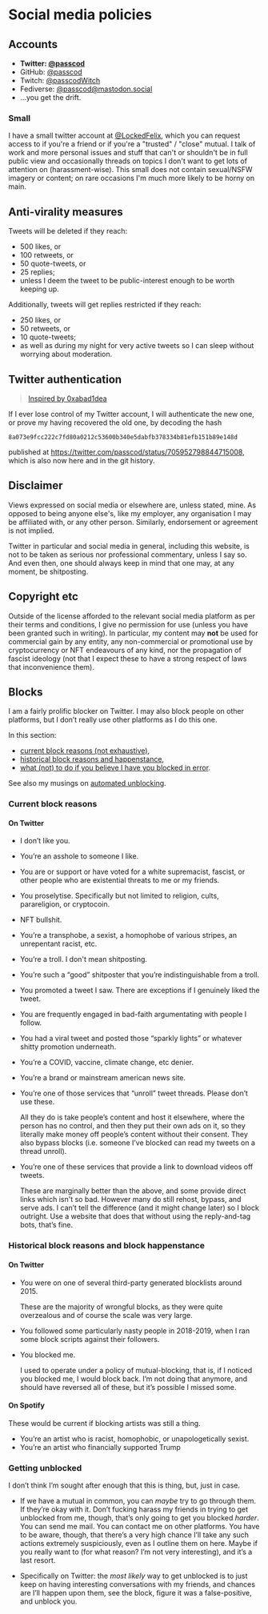 # Social media policies

## Accounts

- **Twitter: [@passcod](https://twitter.com/passcod)**
- GitHub: [@passcod](https://github.com/passcod)
- Twitch: [@passcodWitch](https://www.twitch.tv/passcodWitch)
- Fediverse: [@passcod@mastodon.social](https://mastodon.social/@passcod)
- ...you get the drift.

### Small

I have a small twitter account at [@LockedFelix](https://twitter.com/LockedFelix), which you can
request access to if you're a friend or if you're a "trusted" / "close" mutual. I talk of work and
more personal issues and stuff that can't or shouldn't be in full public view and occasionally
threads on topics I don't want to get lots of attention on (harassment-wise). This small does not
contain sexual/NSFW imagery or content; on rare occasions I'm much more likely to be horny on main.

## Anti-virality measures

Tweets will be deleted if they reach:
- 500 likes, or
- 100 retweets, or
- 50 quote-tweets, or
- 25 replies;
- unless I deem the tweet to be public-interest enough to be worth keeping up.

Additionally, tweets will get replies restricted if they reach:
- 250 likes, or
- 50 retweets, or
- 10 quote-tweets;
- as well as during my night for very active tweets so I can sleep without worrying about moderation.


## Twitter authentication

> [Inspired by 0xabad1dea](https://twitter.com/0xabad1dea/status/532231191257415680)

If I ever lose control of my Twitter account, I will authenticate the new one, or prove my having
recovered the old one, by decoding the hash

<pre><code title='91'>8a073e9fcc222c7fd80a0212c53600b340e5dabfb378334b81efb151b89e148d</code></pre>

published at <https://twitter.com/passcod/status/705952798844715008>,
which is also now here and in the git history.

## Disclaimer

Views expressed on social media or elsewhere are, unless stated, mine. As opposed to being anyone else's,
like my employer, any organisation I may be affiliated with, or any other person. Similarly, endorsement
or agreement is not implied.

Twitter in particular and social media in general, including this website, is not to be taken as serious
nor professional commentary, unless I say so. And even then, one should always keep in mind that one may,
at any moment, be shitposting.

## Copyright etc

Outside of the license afforded to the relevant social media platform as per their terms and conditions,
I give no permission for use (unless you have been granted such in writing). In particular, my content may
**not** be used for commercial gain by any entity, any non-commercial or promotional use by cryptocurrency or
NFT endeavours of any kind, nor the propagation of fascist ideology (not that I expect these to have a strong
respect of laws that inconvenience them).

## Blocks

I am a fairly prolific blocker on Twitter. I may also block people on other platforms, but I don’t
really use other platforms as I do this one.

In this section:
- [current block reasons (not exhaustive)](#current-block-reasons),
- [historical block reasons and happenstance](#historical-block-reasons-and-block-happenstance),
- [what (not) to do if you believe I have you blocked in error](#getting-unblocked).

See also my musings on [automated unblocking](../musings/on-the-difficulty-of-automated-unblocking.md).


### Current block reasons

#### On Twitter

- I don’t like you.
- You’re an asshole to someone I like.
- You are or support or have voted for a white supremacist, fascist, or other people who are
  existential threats to me or my friends.
- You proselytise. Specifically but not limited to religion, cults, parareligion, or cryptocoin.
- NFT bullshit.
- You’re a transphobe, a sexist, a homophobe of various stripes, an unrepentant racist, etc.
- You’re a troll. I don't mean shitposting.
- You’re such a “good” shitposter that you’re indistinguishable from a troll.
- You promoted a tweet I saw. There are exceptions if I genuinely liked the tweet.
- You are frequently engaged in bad-faith argumentating with people I follow.
- You had a viral tweet and posted those “sparkly lights” or whatever shitty promotion underneath.
- You’re a COVID, vaccine, climate change, etc denier.
- You’re a brand or mainstream american news site.
- You’re one of those services that “unroll” tweet threads. Please don’t use these.

  All they do is take people’s content and host it elsewhere, where the person has no control, and
  then they put their own ads on it, so they literally make money off people’s content without their
  consent. They also bypass blocks (i.e. someone I’ve blocked can read my tweets on a thread unroll).

- You’re one of these services that provide a link to download videos off tweets.

  These are marginally better than the above, and some provide direct links which isn't so bad.
  However many do still rehost, bypass, and serve ads. I can’t tell the difference (and it might
  change later) so I block outright. Use a website that does that without using the reply-and-tag
  bots, that’s fine.


### Historical block reasons and block happenstance

#### On Twitter

- You were on one of several third-party generated blocklists around 2015.

  These are the majority of wrongful blocks, as they were quite overzealous and of course the scale
  was very large.

- You followed some particularly nasty people in 2018-2019, when I ran some block scripts against
  their followers.

- You blocked me.

  I used to operate under a policy of mutual-blocking, that is, if I noticed you blocked me, I would
  block back. I’m not doing that anymore, and should have reversed all of these, but it’s possible I
  missed some.

#### On Spotify

These would be current if blocking artists was still a thing.

- You’re an artist who is racist, homophobic, or unapologetically sexist.
- You’re an artist who financially supported Trump


### Getting unblocked

I don’t think I’m sought after enough that this is thing, but, just in case.

- If we have a mutual in common, you can *maybe* try to go through them. If they’re okay with it.
  Don’t fucking harass my friends in trying to get unblocked from me, though, that’s only going to
  get you blocked *harder*. You can send me mail. You can contact me on other platforms. You have to
  be aware, though, that there’s a very high chance I’ll take any such actions extremely
  suspiciously, even as I outline them on here. Maybe if you really want to (for what reason? I’m
  not very interesting), and it’s a last resort.

- Specifically on Twitter: the *most likely* way to get unblocked is to just keep on having
  interesting conversations with my friends, and chances are I’ll happen upon them, see the block,
  figure it was a false-positive, and unblock you.

